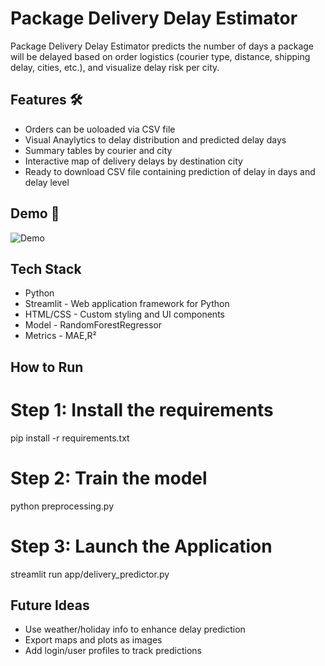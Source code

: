 # Package Delivery Delay Estimator 
Package Delivery Delay Estimator predicts the number of days a package will be delayed based on order logistics (courier type, distance, shipping delay, cities, etc.), and visualize delay risk per city.

## Features :hammer_and_wrench:
- Orders can be uoloaded via CSV file
- Visual Anaylytics to delay distribution and predicted delay days
- Summary tables by courier and city
- Interactive map of delivery delays by destination city
- Ready to download CSV file containing prediction of delay in days and delay level

## Demo 📸
![Demo](./Demo/Demo.gif)

## Tech Stack
- Python
- Streamlit - Web application framework for Python
- HTML/CSS - Custom styling and UI components
- Model - RandomForestRegressor
- Metrics - MAE,R²



## How to Run
# Step 1: Install the requirements
pip install -r requirements.txt

# Step 2: Train the model
python preprocessing.py

# Step 3:  Launch the Application
streamlit run app/delivery_predictor.py

## Future Ideas
- Use weather/holiday info to enhance delay prediction
- Export maps and plots as images
- Add login/user profiles to track predictions

